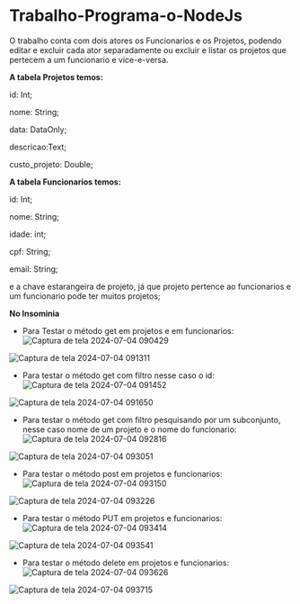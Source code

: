 # Trabalho-Programa-o-NodeJs

O trabalho conta com dois atores os Funcionarios e os Projetos, podendo editar e excluir cada ator separadamente ou excluir e listar os projetos que pertecem a um funcionario e vice-e-versa.

**A tabela Projetos temos:**

id: Int;

nome: String;

data: DataOnly;

descricao:Text;

custo_projeto: Double;


**A tabela Funcionarios temos:**

id: Int;

nome: String;

idade: int;

cpf: String;

email: String;

e a chave estarangeira de projeto, já que projeto pertence ao funcionarios e um funcionario pode ter muitos projetos;

**No Insominia**

- Para Testar o método get em projetos e em funcionarios:
![Captura de tela 2024-07-04 090429](https://github.com/Kauafelippe/Trabalho-Programa-o-NodeJs/assets/160186619/f8f453f6-a611-4c35-8c75-372b0468c9b8)

![Captura de tela 2024-07-04 091311](https://github.com/Kauafelippe/Trabalho-Programa-o-NodeJs/assets/160186619/8d9760c2-5417-442c-96d7-857f400caa56)

- Para testar o método get com filtro nesse caso o id:
![Captura de tela 2024-07-04 091452](https://github.com/Kauafelippe/Trabalho-Programa-o-NodeJs/assets/160186619/f6561d93-83b8-423c-9fb4-08d049fc8d33)

![Captura de tela 2024-07-04 091650](https://github.com/Kauafelippe/Trabalho-Programa-o-NodeJs/assets/160186619/90571f7f-f841-4894-86cf-9873a12effc2)

- Para testar o método get com filtro pesquisando por um subconjunto, nesse caso nome de um projeto e o nome do funcionario:
![Captura de tela 2024-07-04 092816](https://github.com/Kauafelippe/Trabalho-Programa-o-NodeJs/assets/160186619/2d86bb75-3e66-42e9-9239-92b7078d8dd2)

![Captura de tela 2024-07-04 093051](https://github.com/Kauafelippe/Trabalho-Programa-o-NodeJs/assets/160186619/7824e0aa-b115-41f5-8c35-2c1f681bfa9f)

- Para testar o método post em projetos e funcionarios:
![Captura de tela 2024-07-04 093150](https://github.com/Kauafelippe/Trabalho-Programa-o-NodeJs/assets/160186619/674d7c7f-c37d-477a-9f34-2ff043fa4966)

![Captura de tela 2024-07-04 093226](https://github.com/Kauafelippe/Trabalho-Programa-o-NodeJs/assets/160186619/343eb521-a9a7-47ee-a5cf-cf5a3b9d07fd)

- Para testar o método PUT em projetos e funcionarios:
![Captura de tela 2024-07-04 093414](https://github.com/Kauafelippe/Trabalho-Programa-o-NodeJs/assets/160186619/87417b8d-7bbe-483d-bb6f-3b4ec2b47f11)

![Captura de tela 2024-07-04 093541](https://github.com/Kauafelippe/Trabalho-Programa-o-NodeJs/assets/160186619/4b17a79e-2fc7-4466-a19a-2198fe537574)

- Para testar o método delete em projetos e funcionarios:
![Captura de tela 2024-07-04 093626](https://github.com/Kauafelippe/Trabalho-Programa-o-NodeJs/assets/160186619/6259bfde-2ea9-4041-8d7c-2c678f370d0d)

![Captura de tela 2024-07-04 093715](https://github.com/Kauafelippe/Trabalho-Programa-o-NodeJs/assets/160186619/13667b59-44ed-4b01-8c0d-fc79e828fe11)
